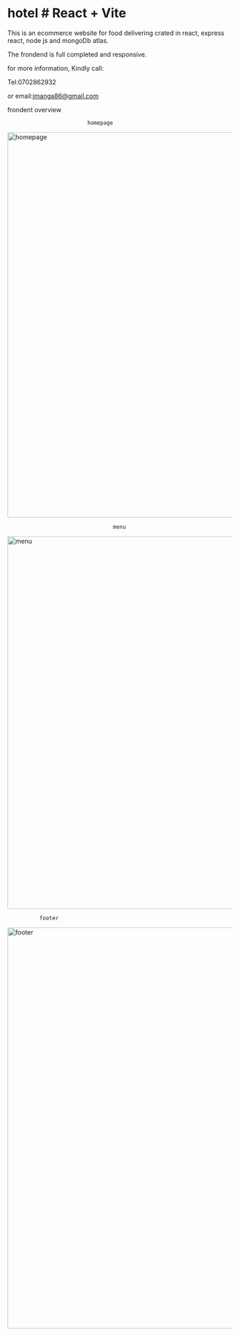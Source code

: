 # hotel # React + Vite
This is an ecommerce website for food delivering crated in react, express react, node js and mongoDb atlas.

The frondend is full completed and responsive.

for more information, Kindly call:

Tel:0702862932

or email:jmanga86@gmail.com

frondent overview

                             homepage

<img width="863" alt="homepage" src="https://github.com/Mangah02/hotel/assets/99649198/4255569c-ef66-476d-98c3-7307a3405351">


                                     menu

<img width="834" alt="menu" src="https://github.com/Mangah02/hotel/assets/99649198/e5049daa-35ce-4db9-9453-2b46e3b52a02">


              footer

<img width="898" alt="footer" src="https://github.com/Mangah02/hotel/assets/99649198/23a83db1-5f7e-4290-ac3a-b52e5abfd700">


